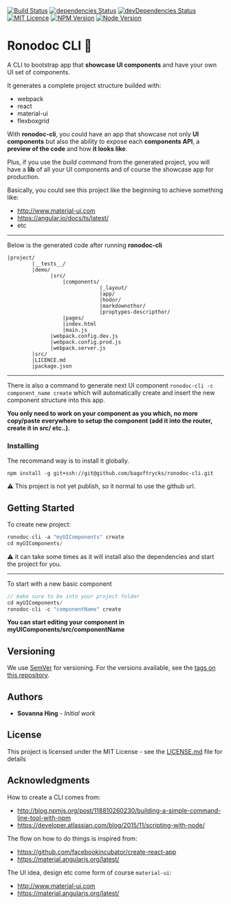 [![Build Status](https://travis-ci.org/bagoftrycks/ronodoc-cli.svg?branch=master)](https://travis-ci.org/bagoftrycks/ronodoc-cli)
[![dependencies Status](https://david-dm.org/bagoftrycks/ronodoc-cli/status.svg)](https://david-dm.org/bagoftrycks/ronodoc-cli)
[![devDependencies Status](https://david-dm.org/bagoftrycks/ronodoc-cli/dev-status.svg)](https://david-dm.org/bagoftrycks/ronodoc-cli?type=dev)
[![MIT Licence](https://badges.frapsoft.com/os/mit/mit.png?v=103)](https://opensource.org/licenses/mit-license.php)
[![NPM Version](https://img.shields.io/badge/npm-3.10.10-blue.svg)](https://img.shields.io/badge/npm-3.10.10-blue.svg)
[![Node Version](https://img.shields.io/badge/node-v6.10.1-blue.svg)](https://img.shields.io/badge/node-v6.10.1-blue.svg)

# Ronodoc CLI :tophat:

A CLI to bootstrap app that **showcase UI components** and have your own UI set of components.

It generates a complete project structure builded with:
- webpack
- react
- material-ui
- flexboxgrid

With **ronodoc-cli**, you could have an app that showcase not only **UI components**
but also the ability to expose each **components API**, a **preview of the code** and
how **it looks like**.

Plus, if you use the *build command* from the generated project,
you will have a **lib** of all your UI components and of course the showcase app for production.

Basically, you could see this project like the beginning to achieve something like:
- http://www.material-ui.com
- https://angular.io/docs/ts/latest/
- etc

---

Below is the generated code after running **ronodoc-cli**

```
|project/
        |__tests__/
        |demo/
              |src/
                  |components/
                              |_layout/
                              |app/
                              |hodor/
                              |markdownothor/
                              |proptypes-descripthor/
                  |pages/
                  |index.html
                  |main.js
              |webpack.config.dev.js
              |webpack.config.prod.js
              |webpack.server.js
        |src/
        |LICENCE.md
        |package.json
```

---

There is also a command to generate next UI component `ronodoc-cli -c component_name create`
which will automatically create and insert the new component structure into this app.

**You only need to work on your component as you which, no more copy/paste everywhere to setup the component (add it into the router, create it in src/ etc..).**

### Installing

The recommand way is to install it globally.

```
npm install -g git+ssh://git@github.com/bagoftrycks/ronodoc-cli.git
```

:warning: This project is not yet publish, so it normal to use the github url.

## Getting Started

To create new project:

```js
ronodoc-cli -a "myUIComponents" create
cd myUIComponents/
```

:warning: it can take some times as it will install also the dependencies
and start the project for you.

---

To start with a new basic component

```js
// make sure to be into your project folder
cd myUIComponents/
ronodoc-cli -c "componentName" create
```

**You can start editing your component in myUIComponents/src/componentName**

## Versioning

We use [SemVer](http://semver.org/) for versioning. For the versions available, see the [tags on this repository](https://github.com/bagoftrycks/ronodoc-cli/tags).

## Authors

* **Sovanna Hing** - *Initial work*

## License

This project is licensed under the MIT License - see the [LICENSE.md](LICENSE.md) file for details

## Acknowledgments

How to create a CLI comes from:
- http://blog.npmjs.org/post/118810260230/building-a-simple-command-line-tool-with-npm
- https://developer.atlassian.com/blog/2015/11/scripting-with-node/

The flow on how to do things is inspired from:
- https://github.com/facebookincubator/create-react-app
- https://material.angularjs.org/latest/

The UI idea, design etc come form of course `material-ui`:
- http://www.material-ui.com
- https://material.angularjs.org/latest/

